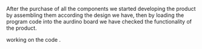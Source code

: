 After the purchase of all the components we started developing the product by assembling them according the design we have, then by loading the program code into the aurdino board we have checked the functionality of the product.

working on the code .

